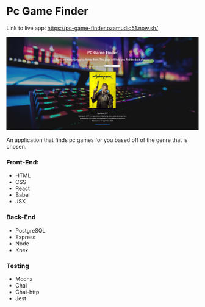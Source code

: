 # Pc Game Finder


Link to live app: https://pc-game-finder.ozamudio51.now.sh/

![Pc Game Finder screenshot](pcGameFinderScreenshot.PNG)



An application that finds pc games for you based off of the genre that is chosen. 

          
### Front-End:
* HTML
* CSS
* React
* Babel
* JSX
  
### Back-End
* PostgreSQL
* Express
* Node
* Knex

### Testing
* Mocha
* Chai
* Chai-http
* Jest
